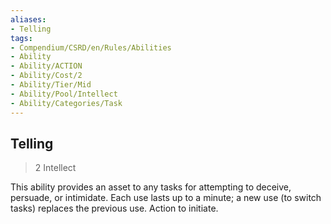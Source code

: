 ```yaml
---
aliases:
- Telling
tags:
- Compendium/CSRD/en/Rules/Abilities
- Ability
- Ability/ACTION
- Ability/Cost/2
- Ability/Tier/Mid
- Ability/Pool/Intellect
- Ability/Categories/Task
---
```


  
## Telling  
>2  Intellect  
  
This ability provides an asset to any tasks for attempting to deceive, persuade, or intimidate. Each use lasts up to a minute; a new use (to switch tasks) replaces the previous use. Action to initiate.